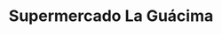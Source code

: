 ---
title: "Supermercado La Guácima"
url: /la-guacima/supermercado-la-guacima/
shop: supermercado
---